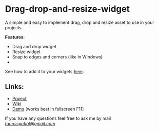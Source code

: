 # Drag-drop-and-resize-widget

A simple and easy to implement drag, drop and resize asset to use in your projects.

**Features:**
 - Drag and drop widget
 - Resize widget
 - Snap to edges and corners (like in Windows)
 - 
See how to add it to your widgets [here](https://github.com/MonsieurDupont/Drag-drop-and-resize-widget/wiki/Implementation).

## Links:

- [Project](https://drive.google.com/file/d/1V-zQ7hTB5ZE0fpIqZoPjbgLOqGkWrdj6/view?usp=drivesdk)
- [Wiki](https://github.com/MonsieurDupont/Drag-drop-and-resize-widget/wiki/Implementation)
- [Demo](https://drive.google.com/file/d/1sZlOb48DIanhL8uRP4Y_klGDlf8_tbEO/view?usp=sharing) (works best in fullscreen F11)

If you have any questions feel free to ask me by mail *tacosspatial@gmail.com*
